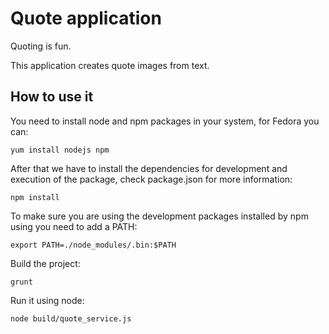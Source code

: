 Quote application
=================

Quoting is fun.

This application creates quote images from text.

How to use it
-------------

You need to install node and npm packages in your system, for Fedora you can:

`yum install nodejs npm`

After that we have to install the dependencies for development and
execution of the package, check package.json for more information:

`npm install`

To make sure you are using the development packages installed by npm
using you need to add a PATH:

`export PATH=./node_modules/.bin:$PATH`

Build the project:

`grunt`

Run it using node:

`node build/quote_service.js`
